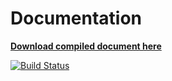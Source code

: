 # Documentation
**[Download compiled document here](http://152.96.56.53:40000/job/IPSecDiagTool%20-%20Documentation/lastSuccessfulBuild/artifact/IPSecDiagTool.pdf)** 

[![Build Status](http://152.96.56.53:40000/job/IPSecDiagTool%20-%20Documentation/badge/icon)](http://152.96.56.53:40000/job/IPSecDiagTool%20-%20Documentation/)
